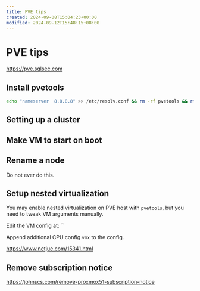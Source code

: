 ```yaml
---
title: PVE tips
created: 2024-09-08T15:04:23+00:00
modified: 2024-09-12T15:48:15+08:00
---
```


# PVE tips

https://pve.sqlsec.com

## Install pvetools

```bash
echo "nameserver  8.8.8.8" >> /etc/resolv.conf && rm -rf pvetools && rm -rf /etc/apt/sources.list.d/pve-enterprise.list && export LC_ALL=en_US.UTF-8 && apt update && apt -y install git && git clone https://github.com/ivanhao/pvetools.git && echo "cd /root/pvetools && ./pvetools.sh" > pvetools/pvetools && chmod +x pvetools/pvetools* && ln -s /root/pvetools/pvetools /usr/local/bin/pvetools && pvetools
```

## Setting up a cluster

## Make VM to start on boot

## Rename a node

Do not ever do this.

## Setup nested virtualization

You may enable nested virtualization on PVE host with `pvetools`, but you need to tweak VM arguments manually.

Edit the VM config at: ``

Append additional CPU config `vmx` to the config.

https://www.netjue.com/15341.html

## Remove subscription notice

https://johnscs.com/remove-proxmox51-subscription-notice
